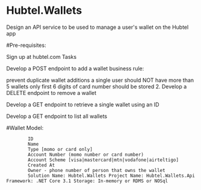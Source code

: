 # Hubtel.Wallets
Design an API service to be used to manage a user's wallet on the Hubtel app

#Pre-requisites:

Sign up at hubtel.com Tasks

Develop a POST endpoint to add a wallet
business rule:

prevent duplicate wallet additions a single user should NOT have more than 5 wallets only first 6 digits of card number should be stored 2. Develop a DELETE endpoint to remove a wallet

Develop a GET endpoint to retrieve a single wallet using an ID

Develop a GET endpoint to list all wallets

#Wallet Model:

            ID 
            Name 
            Type [momo or card only]
            Account Number (momo number or card number) 
            Account Scheme [visa|mastercard|mtn|vodafone|airteltigo] 
            Created At 
            Owner - phone number of person that owns the wallet 
            Solution Name: Hubtel.Wallets Project Name: Hubtel.Wallets.Api Framework: .NET Core 3.1 Storage: In-memory or RDMS or NOSql
